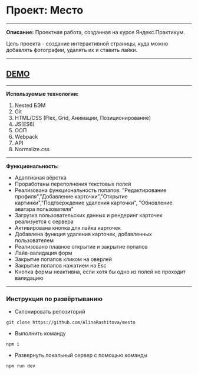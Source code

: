 # Проект: Место
***
__Описание:__
Проектная работа, созданная на курсе Яндекс.Практикум.

Цель проекта - создание интерактивной страницы, куда можно добавлять фотографии, удалять их и ставить лайки.
***
## [DEMO](https://alinarashitova.github.io/mesto/)
***
__Используемые технологии:__
1. Nested БЭМ
2. Git
3. HTML/CSS (Flex, Grid, Анимации, Позиционирование)
4. JS(ES6)
5. ООП
6. Webpack
7. API
8. Normalize.css
***
__Функциональность:__
* Адаптивная вёрстка
* Проработаны переполнения текстовых полей
* Реализована функциональность попапов: "Редактирование профиля","Добавление карточки","Открытие картинки","Подтверждение удаления карточки", "Обновление аватара пользователя"
* Загрузка пользовательских данных и рендеринг карточек реализуется с сервера
* Активирована кнопка для лайка карточек
* Добавлена функция удаления карточек, добавленных пользователем
* Реализовано плавное открытие и закрытие попапов
* Лайв-валидация форм
* Закрытие попапов кликом на оверлей
* Закрытие попапов нажатием на Esc
* Кнопка формы неактивна, если хотя бы одно из полей не проходит валидацию
***
### Инструкция по развёртыванию
* Склонировать репозиторий

```git clone https://github.com/AlinaRashitova/mesto```

* Выполнить команду

```npm i```

* Развернуть локальный сервер с помощью команды

```npm run dev```


